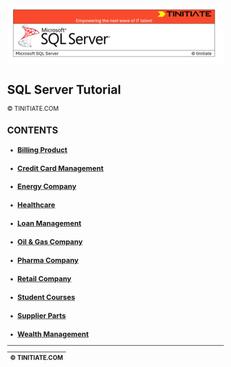 ![SQL Server Tinitiate Image](../sqlserver-sql/sqlserver.png)

# SQL Server Tutorial
&copy; TINITIATE.COM

## CONTENTS
* ### [Billing Product](billing-product/billing-product.md)
* ### [Credit Card Management](credit-card-management/credit-card-management.md)
* ### [Energy Company](energy-company/energy-company.md)
* ### [Healthcare](healthcare/healthcare.md)
* ### [Loan Management](loan-management/loan-management.md)
* ### [Oil & Gas Company](oil-&-gas-company/oil-&-gas-company.md)
* ### [Pharma Company](pharma-company/pharma-company.md)
* ### [Retail Company](retail-company/retail-company.md)
* ### [Student Courses](student-courses/student-courses.md)
* ### [Supplier Parts](supplier-parts/supplier-parts.md)
* ### [Wealth Management](wealth-management/wealth-management.md)

***
| &copy; TINITIATE.COM |
|----------------------|
